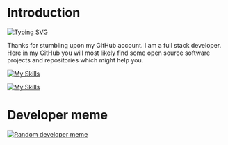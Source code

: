 # Introduction 
[![Typing SVG](https://readme-typing-svg.herokuapp.com?font=Montserrat&size=50&pause=1000&vCenter=true&random=false&width=435&height=100&lines=Hello+There!;Nice+to+meet+you)](https://git.io/typing-svg)


Thanks for stumbling upon my GitHub account. I am a full stack developer. Here in my GitHub you will most likely find some open source software projects and repositories which might help you.

[![My Skills](https://profile-counter.glitch.me/blazeinferno64/count.svg)](https://github.com/blazeinferno64)

<!-- https://komarev.com/ghpvc/?username=blazeinferno64&label=PROFILE+VIEW+COUNT&style=for-the-badge&color=e91e63 -->

[![My Skills](https://skillicons.dev/icons?i=html,css,js,python,c,cpp)](https://github.com/blazeinferno64)

# Developer meme

[![Random developer meme](https://www.boredpanda.com/blog/wp-content/uploads/2021/12/2-61ae1e704e406__700.jpg)](https://github.com/blazeinferno64)
